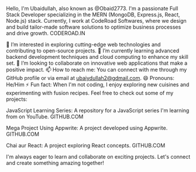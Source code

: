 Hello, I'm Ubaidullah, also known as @Obaid2773. I'm a passionate Full Stack Developer specializing in the MERN (MongoDB, Express.js, React, Node.js) stack. Currently, I work at CodeRoad Softwares, where we design and build tailor-made software solutions to optimize business processes and drive growth. 
CODEROAD.IN

👀 I’m interested in exploring cutting-edge web technologies and contributing to open-source projects.
🌱 I’m currently learning advanced backend development techniques and cloud computing to enhance my skill set.
💞️ I’m looking to collaborate on innovative web applications that make a positive impact.
📫 How to reach me: You can connect with me through my GitHub profile or via email at ubaiydullah2@gdmail.com.
😄 Pronouns: He/Him
⚡ Fun fact: When I'm not coding, I enjoy exploring new cuisines and experimenting with fusion recipes.
Feel free to check out some of my projects:

JavaScript Learning Series: A repository for a JavaScript series I'm learning from on YouTube. 
GITHUB.COM

Mega Project Using Appwrite: A project developed using Appwrite. 
GITHUB.COM

Chai aur React: A project exploring React concepts. 
GITHUB.COM

I'm always eager to learn and collaborate on exciting projects. Let's connect and create something amazing together!
<!---
Obaid2773/Obaid2773 is a ✨ special ✨ repository because its `README.md` (this file) appears on your GitHub profile.
You can click the Preview link to take a look at your changes.
--->
